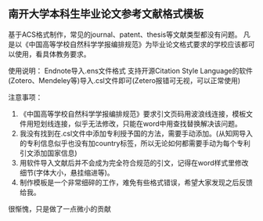 ## 南开大学本科生毕业论文参考文献格式模板

基于ACS格式制作，常见的journal、patent、thesis等文献类型都没有问题。
凡是以《中国高等学校自然科学学报编排规范》为毕业论文格式要求的学校应该都可以使用，看具体教务要求。

使用说明：
Endnote导入.ens文件格式
支持开源Citation Style Language的软件(Zotero、Mendeley等)导入.csl文件即可(Zetero报错可无视，可以正常使用)

注意事项：
1. 《中国高等学校自然科学学报编排规范》要求引文页码用波浪线连接，模板文件用短划线连接，似乎无法修改，只能在word中用查找替换解决该问题。
2. 我没有找到在.csl文件中添加专利授予国的方法，需要手动添加。(从知网导入的专利信息似乎也没有加country标签，所以无论如何都需要手动为每个专利引文添加国家信息)
3. 用软件导入文献后并不会成为完全符合规范的引文，记得在word样式里修改细节(字体大小，悬挂缩进等)。
4. 制作模板是一个非常细碎的工作，难免有些格式错误，希望大家发现之后反馈给我。

很惭愧，只是做了一点微小的贡献
